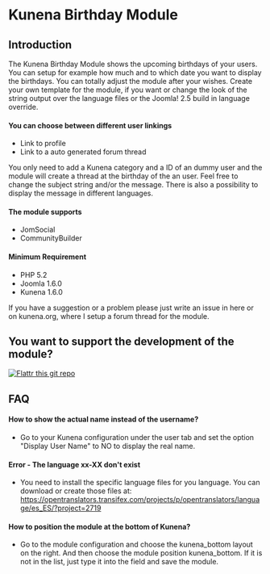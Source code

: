 # Kunena Birthday Module #
## Introduction ##
The Kunena Birthday Module shows the upcoming birthdays of your users. You can setup for example how much and to which date you want to display the birthdays. You can totally adjust the module after your wishes. Create your own template for the module, if you want or change the look of the string output over the language files or the Joomla! 2.5 build in language override.

#### You can choose between different user linkings ####
- Link to profile
- Link to a auto generated forum thread

You only need to add a Kunena category and a ID of an dummy user and the module will create a thread at the birthday of the an user. Feel free to change the subject string and/or the message. There is also a possibility to display the message in different languages.

#### The module supports ####
- JomSocial
- CommunityBuilder

#### Minimum Requirement ####
- PHP 5.2
- Joomla 1.6.0
- Kunena 1.6.0

If you have a suggestion or a problem please just write an issue in here or on kunena.org, where I setup a forum thread for the module.

## You want to support the development of the module? ##
[![Flattr this git repo](http://api.flattr.com/button/flattr-badge-large.png)](https://flattr.com/submit/auto?user_id=svanschu&url=https://github.com/svanschu/mod_sw_kbirthday_J16&title=mod_sw_kbirthday_J16&language=&tags=github&category=software)

## FAQ ##

#### How to show the actual name instead of the username? ####
- Go to your Kunena configuration under the user tab and set the option "Display User Name" to NO to display the real name.

#### Error - The language xx-XX don't exist ####
- You need to install the specific language files for you language. You can download or create those files at: https://opentranslators.transifex.com/projects/p/opentranslators/language/es_ES/?project=2719

#### How to position the module at the bottom of Kunena? ####
- Go to the module configuration and choose the kunena_bottom layout on the right. And then choose the module position kunena_bottom. If it is not in the list, just type it into the field and save the module.